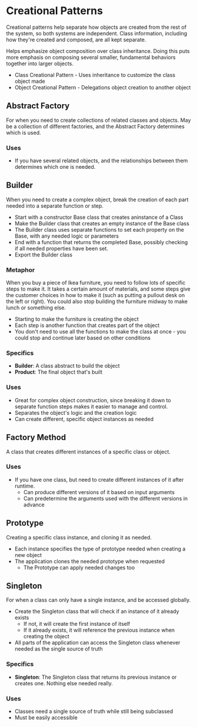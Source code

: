 # Creational Patterns

Creational patterns help separate how objects are created from the rest of the system, so both systems are independent. Class information, including how they're created and composed, are all kept separate.

Helps emphasize object composition over class inheritance. Doing this puts more emphasis on composing several smaller, fundamental behaviors together into larger objects.

* Class Creational Pattern - Uses inheritance to customize the class object made
* Object Creational Pattern - Delegations object creation to another object

## Abstract Factory

For when you need to create collections of related classes and objects. May be a collection of different factories, and the Abstract Factory determines which is used.

### Uses

* If you have several related objects, and the relationships between them determines which one is needed.

## Builder

When you need to create a complex object, break the creation of each part needed into a separate function or step.

* Start with a constructor Base class that creates aninstance of a Class
* Make the Builder class that creates an empty instance of the Base class
* The Builder class uses separate functions to set each property on the Base, with any needed logic or parameters
* End with a function that returns the completed Base, possibly checking if all needed properties have been set.
* Export the Builder class

### Metaphor

When you buy a piece of Ikea furniture, you need to follow lots of specific steps to make it. It takes a certain amount of materials, and some steps give the customer choices in how to make it (such as putting a pullout desk on the left or right). You could also stop building the furniture midway to make lunch or something else.

* Starting to make the furniture is creating the object
* Each step is another function that creates part of the object
* You don't need to use all the functions to make the class at once - you could stop and continue later based on other conditions

### Specifics

* **Builder**: A class abstract to build the object
* **Product**: The final object that's built

### Uses

* Great for complex object construction, since breaking it down to separate function steps makes it easier to manage and control.
* Separates the object's logic and the creation logic
* Can create different, specific object instances as needed

## Factory Method

A class that creates different instances of a specific class or object.

### Uses

* If you have one class, but need to create different instances of it after runtime.
  * Can produce different versions of it based on input arguments
  * Can predetermine the arguments used with the different versions in advance

## Prototype

Creating a specific class instance, and cloning it as needed.

* Each instance specifies the type of prototype needed when creating a new object
* The application clones the needed prototype when requested
  * The Prototype can apply needed changes too

## Singleton

For when a class can only have a single instance, and be accessed globally.

* Create the Singleton class that will check if an instance of it already exists
  * If not, it will create the first instance of itself
  * If it already exists, it will reference the previous instance when creating the object
* All parts of the application can access the Singleton class whenever needed as the single source of truth

### Specifics

* **Singleton**: The Singleton class that returns its previous instance or creates one. Nothing else needed really.

### Uses

* Classes need a single source of truth while still being subclassed
* Must be easily accessible
